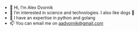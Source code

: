- 👋 Hi, I’m Alex Dvornik
- 👀 I’m interested in science and technologies. I also like dogs 🐶
- 🌱 I have an expertise in python and golang
- 📫 You can email me on aadvornik@gmail.com

